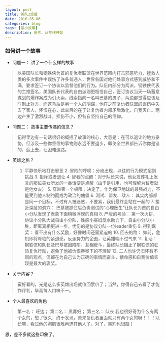 ```yaml
---
layout: post
title: 美队3观后
date: 2016-05-06
categories: blog
tags: [最小故事]
description: 思考，从写作开始
---
```


### 如何讲一个故事

- 问题一： 讲了一个什么样的故事

> 以美国队长和钢铁侠为首的复仇者联盟在世界范围内打击邪恶势力、拯救人类的多次事件中误伤了许多普通人，世界各国对他们处事方式感到威胁和不满，要求签订一个协议以监督他们的行为。队伍内部分为两派，钢铁侠代表的主推签名，美国队长代表的自由派则更相信自己，签订协议当天一场蓄意谋划的爆炸案成为引火索，线索指向一名叫巴基的男子，两边都觉得应该及时制止对方，而这背后是另一个人的阴谋，他在之前复仇者联盟的误伤中失去了家人，怀恨在心，此举目的在于让复仇者内部矛盾激化，自我灭亡。两边产生了激烈战斗，损伤不小，但各自坚持自己的信仰。

- 问题二： 故事主要传递的信念？

> 记得里边有一句话很好的概括了故事的核心，大意是：在可以退让的地方妥协，但涉及一些你坚信的事物则永远不要退步，即使全世界都告诉你你是错的，迎上去，让困难退路。

- 英雄之旅？

> 1. 平静快乐地打击邪恶  2. 冒险的呼唤：分歧出现，以往的行为模式招到挑战  3. 拒斥或者退让  4. 智者的点醒：对于队长来说，他女友葬礼上发言的那位美女所发的一番话便是点醒（由于是引用，也可理解为智者就是他女友） 5. 穿越第一个极限：决定了，作为保卫地球的最强战力，不能受到他人制约而成为政治的傀儡  6. 测试、盟友、敌人： 其实内部都是同一个目标，不过有人被迷惑，不要紧，我们最终会站在一起的  7. 接近深层的洞穴： 巴基被抓住后负责测试的“心理医生”让队长为首的自由小分队发现了表象下面稍微浮现的真相   8. 严峻的考验： 第一次火拼，协议小分队大战自由小分队，性感小寡妇反水助力下，自由小分队小胜，距离真相更进一步，忧伤的是协议分队一位leader重伤  9. 得到嘉奖： 看不出有什么奖励，好像时间还蛮紧迫的  10. 回去的路： 如前，危机即将降临的紧迫感，反派势力的企图，让英雄喘不过气来  11. 复活： 钢铁侠和队长及巴基被困陷阱，互相缠斗，最终队长阻止了钢铁侠的狂热复仇行动，避免了他被仇恨吞噬下的不理智  12. 二人也许仍旧怀有不同的观点，但都在为自己认为正确的事情而奋斗，使命感和自我价值实现是最大的褒奖。

- 关于内容？

>  蛮好看的，光是这么多英雄出场就值回票价了；当然，你得自己去看了才能作评判，毕竟每人口味不一。

- 个人最喜欢的角色

> 第一名： 旺达； 第二名： 黑寡妇； 第三名： 队长 我也很好奇为什么有两个女的，想了很久，终于发现，原来复仇者里面就只有两个女的呀！！！队长嘛，看过他的胸肌很难再选其他人了。对了，黑豹也很酷！

恩，差不多就这些印象了。
